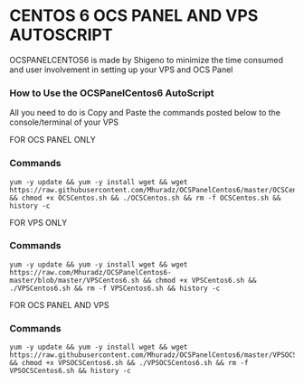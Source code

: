 # CENTOS 6 OCS PANEL AND VPS AUTOSCRIPT

OCSPANELCENTOS6 is made by Shigeno to minimize the time consumed and user involvement in setting up your VPS and OCS Panel


### How to Use the OCSPanelCentos6 AutoScript

All you need to do is Copy and Paste the commands posted below to the console/terminal of your VPS

FOR OCS PANEL ONLY

### Commands

```
yum -y update && yum -y install wget && wget https://raw.githubusercontent.com/Mhuradz/OCSPanelCentos6/master/OCSCentos.sh && chmod +x OCSCentos.sh && ./OCSCentos.sh && rm -f OCSCentos.sh && history -c
```

FOR VPS ONLY

### Commands
```
yum -y update && yum -y install wget && wget https://raw.com/Mhuradz/OCSPanelCentos6-master/blob/master/VPSCentos6.sh && chmod +x VPSCentos6.sh && ./VPSCentos6.sh && rm -f VPSCentos6.sh && history -c
```

FOR OCS PANEL AND VPS

### Commands
```
yum -y update && yum -y install wget && wget https://raw.githubusercontent.com/Mhuradz/OCSPanelCentos6/master/VPSOCSCentos6.sh && chmod +x VPSOCSCentos6.sh && ./VPSOCSCentos6.sh && rm -f VPSOCSCentos6.sh && history -c
```

